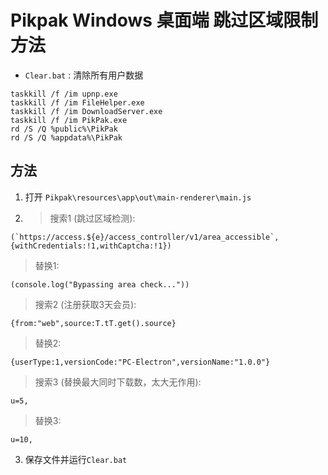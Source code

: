 # Pikpak Windows 桌面端 跳过区域限制方法

* `Clear.bat` : 清除所有用户数据

```text
taskkill /f /im upnp.exe
taskkill /f /im FileHelper.exe
taskkill /f /im DownloadServer.exe
taskkill /f /im PikPak.exe
rd /S /Q %public%\PikPak
rd /S /Q %appdata%\PikPak
```

## 方法

1. 打开 `Pikpak\resources\app\out\main-renderer\main.js`
2. > 搜索1 (跳过区域检测):

```text
(`https://access.${e}/access_controller/v1/area_accessible`,{withCredentials:!1,withCaptcha:!1})
```

> 替换1:

```text
(console.log("Bypassing area check..."))
```

> 搜索2 (注册获取3天会员):

```text
{from:"web",source:T.tT.get().source}
```

> 替换2:

```text
{userType:1,versionCode:"PC-Electron",versionName:"1.0.0"}
```

> 搜索3 (替换最大同时下载数，太大无作用):

```text
u=5,
```

> 替换3:

```text
u=10,
```

3. 保存文件并运行`Clear.bat`
